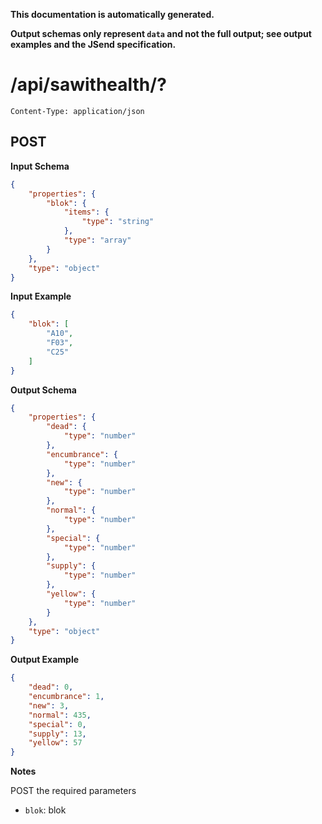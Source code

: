 **This documentation is automatically generated.**

**Output schemas only represent `data` and not the full output; see output examples and the JSend specification.**

# /api/sawithealth/?

    Content-Type: application/json

## POST


**Input Schema**
```json
{
    "properties": {
        "blok": {
            "items": {
                "type": "string"
            },
            "type": "array"
        }
    },
    "type": "object"
}
```


**Input Example**
```json
{
    "blok": [
        "A10",
        "F03",
        "C25"
    ]
}
```


**Output Schema**
```json
{
    "properties": {
        "dead": {
            "type": "number"
        },
        "encumbrance": {
            "type": "number"
        },
        "new": {
            "type": "number"
        },
        "normal": {
            "type": "number"
        },
        "special": {
            "type": "number"
        },
        "supply": {
            "type": "number"
        },
        "yellow": {
            "type": "number"
        }
    },
    "type": "object"
}
```


**Output Example**
```json
{
    "dead": 0,
    "encumbrance": 1,
    "new": 3,
    "normal": 435,
    "special": 0,
    "supply": 13,
    "yellow": 57
}
```


**Notes**

POST the required parameters
* `blok`: blok



